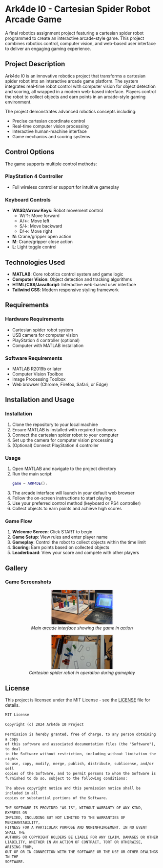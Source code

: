 # Ark4de I0 - Cartesian Spider Robot Arcade Game

A final robotics assignment project featuring a cartesian spider robot programmed to create an interactive arcade-style game. This project combines robotics control, computer vision, and web-based user interface to deliver an engaging gaming experience.

## Project Description

Ark4de I0 is an innovative robotics project that transforms a cartesian spider robot into an interactive arcade game platform. The system integrates real-time robot control with computer vision for object detection and scoring, all wrapped in a modern web-based interface. Players control the robot to collect objects and earn points in an arcade-style gaming environment.

The project demonstrates advanced robotics concepts including:
- Precise cartesian coordinate control
- Real-time computer vision processing
- Interactive human-machine interface
- Game mechanics and scoring systems

## Control Options

The game supports multiple control methods:

### PlayStation 4 Controller
- Full wireless controller support for intuitive gameplay

### Keyboard Controls
- **WASD/Arrow Keys**: Robot movement control
  - W/↑: Move forward
  - A/←: Move left
  - S/↓: Move backward
  - D/→: Move right
- **N**: Crane/gripper open action
- **M**: Crane/gripper close action
- **L**: Light toggle control

## Technologies Used

- **MATLAB**: Core robotics control system and game logic
- **Computer Vision**: Object detection and tracking algorithms
- **HTML/CSS/JavaScript**: Interactive web-based user interface
- **Tailwind CSS**: Modern responsive styling framework

## Requirements

### Hardware Requirements
- Cartesian spider robot system
- USB camera for computer vision
- PlayStation 4 controller (optional)
- Computer with MATLAB installation

### Software Requirements
- MATLAB R2019b or later
- Computer Vision Toolbox
- Image Processing Toolbox
- Web browser (Chrome, Firefox, Safari, or Edge)

## Installation and Usage

### Installation
1. Clone the repository to your local machine
2. Ensure MATLAB is installed with required toolboxes
3. Connect the cartesian spider robot to your computer
4. Set up the camera for computer vision processing
5. (Optional) Connect PlayStation 4 controller

### Usage
1. Open MATLAB and navigate to the project directory
2. Run the main script:
   ```matlab
   game = ARK4DE();
   ```
3. The arcade interface will launch in your default web browser
4. Follow the on-screen instructions to start playing
5. Use your preferred control method (keyboard or PS4 controller)
6. Collect objects to earn points and achieve high scores

### Game Flow
1. **Welcome Screen**: Click START to begin
2. **Game Setup**: View rules and enter player name
3. **Gameplay**: Control the robot to collect objects within the time limit
4. **Scoring**: Earn points based on collected objects
5. **Leaderboard**: View your score and compete with other players

## Gallery

### Game Screenshots

<p align="center">
  <img src="https://github.com/Big-Lolo/Ark4de-I0/blob/main/assets/images/robot1.jpg" alt="Game Interface" width="200"/>
  <br>
  <em>Main arcade interface showing the game in action</em>
</p>

<p align="center">
  <img src="https://github.com/Big-Lolo/Ark4de-I0/blob/main/assets/images/robot2.jpg" alt="Robot Control System" width="200"/>
  <br>
  <em>Cartesian spider robot in operation during gameplay</em>
</p>

## License

This project is licensed under the MIT License - see the [LICENSE](LICENSE) file for details.

```
MIT License

Copyright (c) 2024 Ark4de I0 Project

Permission is hereby granted, free of charge, to any person obtaining a copy
of this software and associated documentation files (the "Software"), to deal
in the Software without restriction, including without limitation the rights
to use, copy, modify, merge, publish, distribute, sublicense, and/or sell
copies of the Software, and to permit persons to whom the Software is
furnished to do so, subject to the following conditions:

The above copyright notice and this permission notice shall be included in all
copies or substantial portions of the Software.

THE SOFTWARE IS PROVIDED "AS IS", WITHOUT WARRANTY OF ANY KIND, EXPRESS OR
IMPLIED, INCLUDING BUT NOT LIMITED TO THE WARRANTIES OF MERCHANTABILITY,
FITNESS FOR A PARTICULAR PURPOSE AND NONINFRINGEMENT. IN NO EVENT SHALL THE
AUTHORS OR COPYRIGHT HOLDERS BE LIABLE FOR ANY CLAIM, DAMAGES OR OTHER
LIABILITY, WHETHER IN AN ACTION OF CONTRACT, TORT OR OTHERWISE, ARISING FROM,
OUT OF OR IN CONNECTION WITH THE SOFTWARE OR THE USE OR OTHER DEALINGS IN THE
SOFTWARE.
```

